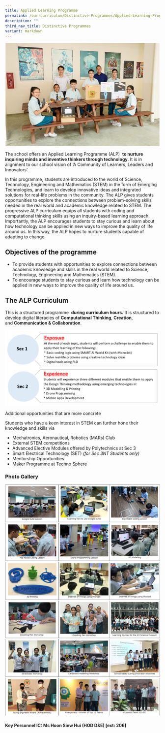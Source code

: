 ```yaml
---
title: Applied Learning Programme
permalink: /our-curriculum/Distinctive-Programmes/Applied-Learning-Programme/
description: ""
third_nav_title: Distinctive Programmes
variant: markdown
---
```

![](/images/Our%20Curriculum/Distinctive%20Programmes/Applied%20Learning%20Programme/A1.jpg)

The school offers an Applied Learning Programme (ALP)  **to nurture inquiring minds and inventive thinkers through technology**. It is in alignment to our school vision of ‘A Community of Learners, Leaders and Innovators’.   

  

In this programme, students are introduced to the world of Science, Technology, Engineering and Mathematics (STEM) in the form of Emerging Technologies, and learn to develop innovative ideas and integrated solutions for real-life problems in the community. The ALP gives students opportunities to explore the connections between problem-solving skills needed in the real world and academic knowledge related to STEM. The progressive ALP curriculum equips all students with coding and computational thinking skills using an inquiry-based learning approach. Importantly, the ALP encourages students to stay curious and learn about how technology can be applied in new ways to improve the quality of life around us. In this way, the ALP hopes to nurture students capable of adapting to change.

  
## Objectives of the programme

* To provide students with opportunities to explore connections between academic knowledge and skills in the real world related to Science, Technology, Engineering and Mathematics (STEM).
* To encourage students to stay curious and learn how technology can be applied in new ways to improve the quality of life around us. 

  
## The ALP Curriculum

This is a structured programme  **during curriculum hours.** It is structured to develop digital literacies of **Computational Thinking**, **Creation**, and **Communication & Collaboration**.

![](/images/Our%20Curriculum/Distinctive%20Programmes/Applied%20Learning%20Programme/DP_ALP_A2updated_20240506.png)

Additional opportunities that are more concrete  

Students who have a keen interest in STEM can further hone their knowledge and skills via

*   Mechatronics, Aeronautical, Robotics (MARs) Club 
*   External STEM competitions
*   Advanced Elective Modules offered by Polytechnics at Sec 3
*   Smart Electrical Technology (SET) _(for Sec 3NT Students only)_
*   Mentorship Opportunities
*   Maker Programme at Techno Sphere 

  





### **Photo Gallery**

![](/images/Our%20Curriculum/Distinctive%20Programmes/Applied%20Learning%20Programme/A3.png)
![](/images/Our%20Curriculum/Distinctive%20Programmes/Applied%20Learning%20Programme/A4.png)
![](/images/Our%20Curriculum/Distinctive%20Programmes/Applied%20Learning%20Programme/A5.png)
![](/images/Our%20Curriculum/Distinctive%20Programmes/Applied%20Learning%20Programme/A6.png)
![](/images/Our%20Curriculum/Distinctive%20Programmes/Applied%20Learning%20Programme/A7.png)
![](/images/Our%20Curriculum/Distinctive%20Programmes/Applied%20Learning%20Programme/A8.png)

#### Key Personnel IC: Ms Hoon Siew Hui (HOD D&E) \[ext: 206\]